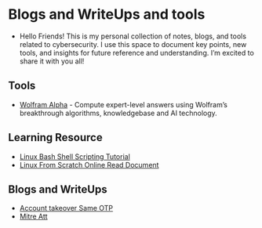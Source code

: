 # Blogs and WriteUps and tools

* Hello Friends! This is my personal collection of notes, blogs, and tools related to cybersecurity. I use this space to document key points, new tools, and insights for future reference and understanding. I’m excited to share it with you all!

## Tools
* [Wolfram Alpha](https://www.wolframalpha.com/) - Compute expert-level answers using Wolfram’s breakthrough algorithms, knowledgebase and AI technology.

## Learning Resource
* [Linux Bash Shell Scripting Tutorial](https://bash.cyberciti.biz/guide/Main_Page)
* [Linux From Scratch Online Read Document](https://www.linuxfromscratch.org/lfs/view/development/index.html)

## Blogs and WriteUps
* [Account takeover Same OTP](https://medium.com/@raxomara/account-takeover-same-otp-81bfba35d9b3)
* [Mitre Att](https://infosecwriteups.com/understanding-the-mitre-att-ck-framework-a-comprehensive-overview-c1499d195da0)
